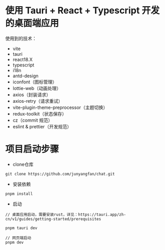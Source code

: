 # 使用 Tauri + React + Typescript 开发的桌面端应用

使用到的技术：
* vite  
* tauri  
* react18.X
* typescript
* i18n
* antd-design
* iconfont（图标管理）
* lottie-web（动画处理）
* axios（封装请求）
* axios-retry（请求重试）
* vite-plugin-theme-preprocessor（主题切换）
* redux-toolkit（状态保存）
* cz（commit 规范）
* eslint & prettier（开发规范）


# 项目启动步骤  

* clone仓库
```
git clone https://github.com/junyangfan/chat.git
```

* 安装依赖
```
pnpm install
```

* 启动

```
// 桌面应用启动，需要安装rust，详见：https://tauri.app/zh-cn/v1/guides/getting-started/prerequisites

pnpm tauri dev

// 网页端启动
pnpm dev
```

